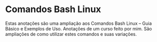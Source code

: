 # Comandos Bash Linux
Estas anotações são uma ampliação aos Comandos Bash Linux – Guia Básico e Exemplos de Uso.
Anotações de um curso feito por mim. São ampliações de como utilizar estes comandos e suas variações.
